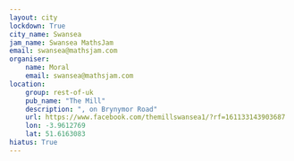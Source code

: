 ```yaml
---
layout: city                                           
lockdown: True
city_name: Swansea                                                               
jam_name: Swansea MathsJam
email: swansea@mathsjam.com
organiser:
    name: Moral
    email: swansea@mathsjam.com
location:
    group: rest-of-uk
    pub_name: "The Mill"
    description: ", on Brynymor Road"
    url: https://www.facebook.com/themillswansea1/?rf=161133143903687
    lon: -3.9612769
    lat: 51.6163083
hiatus: True
---
```

